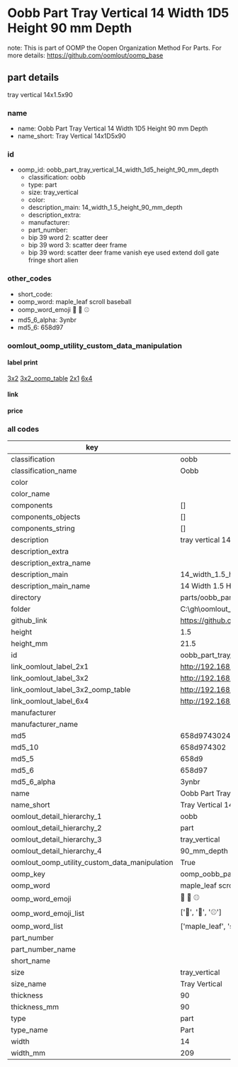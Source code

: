 # Oobb Part Tray Vertical 14 Width 1D5 Height 90 mm Depth  

note: This is part of OOMP the Oopen Organization Method For Parts. For more details: https://github.com/oomlout/oomp_base

##  part details
  



tray vertical 14x1.5x90



### name
* name: Oobb Part Tray Vertical 14 Width 1D5 Height 90 mm Depth
* name_short: Tray Vertical 14x1D5x90 
### id
* oomp_id: oobb_part_tray_vertical_14_width_1d5_height_90_mm_depth
  * classification: oobb
  * type: part
  * size: tray_vertical
  * color: 
  * description_main: 14_width_1.5_height_90_mm_depth
  * description_extra: 
  * manufacturer: 
  * part_number: 
  * bip 39 word 2: scatter deer
  * bip 39 word 3: scatter deer frame
  * bip 39 word: scatter deer frame vanish eye used extend doll gate fringe short alien

### other_codes
* short_code: 
* oomp_word: maple_leaf scroll baseball
* oomp_word_emoji :maple_leaf: :scroll: :baseball:
* md5_6_alpha: 3ynbr
* md5_6: 658d97






### oomlout_oomp_utility_custom_data_manipulation
#### label print
[3x2](http://192.168.1.245:1112/?label=oomp%203ynbr)
[3x2_oomp_table](http://192.168.1.108:1112/?label=oomp%203ynbr)
[2x1](http://192.168.1.242:1112/?label=oomp%203ynbr)
[6x4](http://192.168.1.55:1112/?label=oomp%203ynbr)    

#### link

                              

#### price







### all codes 
| key | value |  
| --- | --- |  
| classification | oobb |  
| classification_name | Oobb |  
| color |  |  
| color_name |  |  
| components | [] |  
| components_objects | [] |  
| components_string | [] |  
| description | tray vertical 14x1.5x90 |  
| description_extra |  |  
| description_extra_name |  |  
| description_main | 14_width_1.5_height_90_mm_depth |  
| description_main_name | 14 Width 1.5 Height 90 mm Depth |  
| directory | parts/oobb_part_tray_vertical_14_width_1d5_height_90_mm_depth |  
| folder | C:\gh\oomlout_oobb_version_4_generated_parts\parts\oobb_part_tray_vertical_14_width_1d5_height_90_mm_depth |  
| github_link | https://github.com/oomlout/oomlout_oomp_part_src/tree/main/parts/oobb_part_tray_vertical_14_width_1d5_height_90_mm_depth |  
| height | 1.5 |  
| height_mm | 21.5 |  
| id | oobb_part_tray_vertical_14_width_1d5_height_90_mm_depth |  
| link_oomlout_label_2x1 | http://192.168.1.242:1112/?label=oomp%203ynbr |  
| link_oomlout_label_3x2 | http://192.168.1.245:1112/?label=oomp%203ynbr |  
| link_oomlout_label_3x2_oomp_table | http://192.168.1.108:1112/?label=oomp%203ynbr |  
| link_oomlout_label_6x4 | http://192.168.1.55:1112/?label=oomp%203ynbr |  
| manufacturer |  |  
| manufacturer_name |  |  
| md5 | 658d97430240aa1fbf289f14b90e5603 |  
| md5_10 | 658d974302 |  
| md5_5 | 658d9 |  
| md5_6 | 658d97 |  
| md5_6_alpha | 3ynbr |  
| name | Oobb Part Tray Vertical 14 Width 1D5 Height 90 mm Depth |  
| name_short | Tray Vertical 14x1D5x90  |  
| oomlout_detail_hierarchy_1 | oobb |  
| oomlout_detail_hierarchy_2 | part |  
| oomlout_detail_hierarchy_3 | tray_vertical |  
| oomlout_detail_hierarchy_4 | 90_mm_depth |  
| oomlout_oomp_utility_custom_data_manipulation | True |  
| oomp_key | oomp_oobb_part_tray_vertical_14_width_1d5_height_90_mm_depth |  
| oomp_word | maple_leaf scroll baseball |  
| oomp_word_emoji | :maple_leaf: :scroll: :baseball: |  
| oomp_word_emoji_list | [':maple_leaf:', ':scroll:', ':baseball:'] |  
| oomp_word_list | ['maple_leaf', 'scroll', 'baseball'] |  
| part_number |  |  
| part_number_name |  |  
| short_name |  |  
| size | tray_vertical |  
| size_name | Tray Vertical |  
| thickness | 90 |  
| thickness_mm | 90 |  
| type | part |  
| type_name | Part |  
| width | 14 |  
| width_mm | 209 |  
